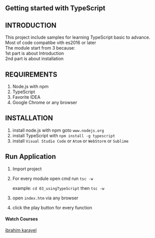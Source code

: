 Getting started with TypeScript
------------

INTRODUCTION
------------

This project include samples for learning TypeScript basic to advance.\
Most of code compatibe vith es2016 or later\
The module start from 3 because:\
1st part is about Introduction\
2nd part is about installation 
 


REQUIREMENTS
------------
1. Node.js with npm
2. TypeScript
3. Favorite IDEA
4. Google Chrome or any browser


INSTALLATION
------------
 1. install node.js with npm goto  `www.nodejs.org` 
 2. install TypeScript with  `npm install -g typescript`
 2. install `Visual Studio Code` or `Atom` or `WebStorm` or `Sublime`

 
Run Application
------------
1. Import project
2. For every module open cmd run `tsc -w` 
   
   example: `cd 03_usingTypeScript`   then `tsc -w`  

3. open `index.htm` via any browser 
4. click the play button for every  function
    

#### Watch Courses


[ibrahim karayel](https://www.linkedin.com/in/ibrahimkarayel/)